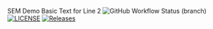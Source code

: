 SEM Demo
Basic Text for Line 2
![GitHub Workflow Status (branch)](https://img.shields.io/github/actions/workflow/status/BobbyWal78/sem/main.yml?branch=master)
[![LICENSE](https://img.shields.io/github/license/BobbyWal78/sem.svg?style=flat-square)](https://github.com/<BobbyWal78/sem/blob/master/LICENSE)
[![Releases](https://img.shields.io/github/release/BobbyWal78/sem/all.svg?style=flat-square)](https://github.com/BobbyWal78/sem/releases)
